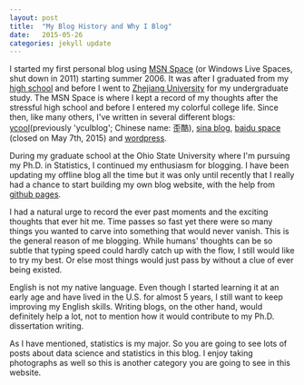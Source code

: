 ```yaml
---
layout: post
title:  "My Blog History and Why I Blog"
date:   2015-05-26 
categories: jekyll update
---
```

I started my first personal blog using [MSN Space][MSN Space] (or Windows Live Spaces, shut down in 2011) starting summer 2006. It was after I graduated from my [high school][high school] and before I went to [Zhejiang University][Zhejiang University] for my undergraduate study. The MSN Space is where I kept a record of my thoughts after the stressful high school and before I entered my colorful college life. Since then, like many others, I've written in several different blogs: [ycool][ycool](previously 'yculblog'; Chinese name: 歪酷), [sina blog][sina blog], [baidu space][baidu space] (closed on May 7th, 2015) and [wordpress][wordpress]. 

During my graduate school at the Ohio State University where I'm pursuing my Ph.D. in Statistics, I continued my enthusiasm for blogging. I have been updating my offline blog all the time but it was only until recently that I really had a chance to start building my own blog website, with the help from [github pages][github pages].

I had a natural urge to record the ever past moments and the exciting thoughts that ever hit me. Time passes so fast yet there were so many things you wanted to carve into something that would never vanish. This is the general reason of me blogging. While humans' thoughts can be so subtle that typing speed could hardly catch up with the flow, I still would like to try my best. Or else most things would just pass by without a clue of ever being existed. 

English is not my native language. Even though I started learning it at an early age and have lived in the U.S. for almost 5 years, I still want to keep improving my English skills. Writing blogs, on the other hand, would definitely help a lot, not to mention how it would contribute to my Ph.D. dissertation writing.

As I have mentioned, statistics is my major. So you are going to see lots of posts about data science and statistics in this blog. I enjoy taking photographs as well so this is another category you are going to see in this website.



[MSN Space]: 	http://spaces.live.com
[ycool]:		http://www.ycool.com 
[sina blog]: 	http://blog.sina.com
[baidu space]:  http://hi.baidu.com
[wordpress]:  	http://wordpress.com
[high school]:  http://zh.wikipedia.org/wiki/%E5%8D%8E%E4%B8%AD%E5%B8%88%E8%8C%83%E5%A4%A7%E5%AD%A6%E7%AC%AC%E4%B8%80%E9%99%84%E5%B1%9E%E4%B8%AD%E5%AD%A6
[Zhejiang University]: http://en.wikipedia.org/wiki/Zhejiang_University
[github pages]: 	http://pages.github.com

